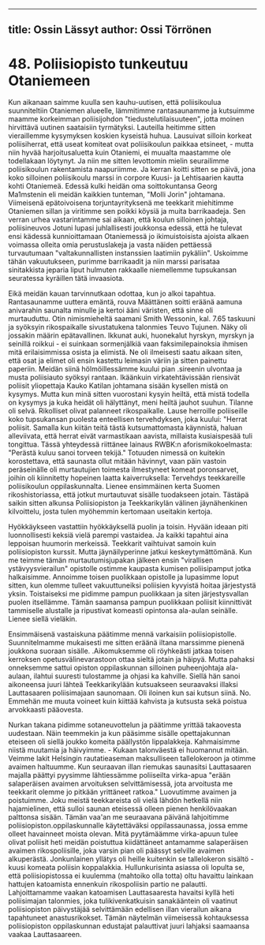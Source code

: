 
---
title: Ossin Lässyt
author: Ossi Törrönen
---

    
# 48. Poliisiopisto tunkeutuu Otaniemeen

Kun aikanaan saimme kuulla sen kauhu-uutisen, että poliisikoulua suunniteltiin Otaniemen alueelle, 
lämmitimme rantasaunamme ja kutsuimme maamme korkeimman poliisijohdon 
"tiedustelutilaisuuteen", jotta moinen hirvittävä uutinen saataisiin tyrmätyksi. Lauteilla heitimme 
sitten vieraillemme kysymyksen koskien kyseistä huhua. Lausuivat silloin korkeat poliisiherrat, että 
useat komiteat ovat poliisikoulun paikkaa etsineet, - mutta niin hyvää harjoitusaluetta kuin 
Otaniemi, ei muualta maastamme ole todellakaan löytynyt. Ja niin me sitten levottomin mielin 
seurailimme poliisikoulun rakentamista naapuriimme. Ja kerran koitti sitten se päivä, jona koko 
silloinen poliisikoulu marssi in corpore Kuusi- ja Lehtisaarien kautta kohti Otaniemeä. Edessä kulki 
heidän oma soittokuntansa Georg Ma1mstenin eli meidän kaikkien tunteman, "Molli Jorin" 
johtamana. Viimeisenä epätoivoisena torjuntayrityksenä me teekkarit miehitimme Otaniemen sillan 
ja viritimme sen poikki köysiä ja muita barrikaadeja. Sen verran urhea vastarintamme sai aikaan, 
että koulun silloinen johtaja, poliisineuvos Jotuni lupasi juhlallisesti joukkonsa edessä, että he 
tulevat ensi kädessä kunnioittamaan Otaniemessä jo ikimuistoisista ajoista alkaen voimassa olleita 
omia perustuslakeja ja vasta näiden pettäessä turvautumaan "valtakunnallisten instanssien laatimiin 
pykäliin". Uskoimme tähän vakuutukseen, purimme barrikaadit ja niin marssi parisataa sinitakkista 
jeparia liput hulmuten rakkaalle niemellemme tupsukansan seuratessa kyräillen tätä invaasiota.

Eikä meidän kauan tarvinnutkaan odottaa, kun jo alkoi tapahtua. Rantasaunamme uuttera emäntä, 
rouva Määttänen soitti eräänä aamuna anivarahin saunalta minulle ja kertoi ääni väristen, että sinne 
oli murtauduttu. Otin nimismieheltä saamani Smith Wessonin, kal. 7.65 taskuuni ja syöksyin 
rikospaikalle sivustatukena talonmies Teuvo Tujunen. Näky oli jossakin määrin epätavallinen. 
Ikkunat auki, huonekalut hyrskyn, myrskyn ja seinillä roikkui - ei suinkaan sormenjälkiä vaan 
faksimilepainoksia ihmisen mitä erilaisimmissa osista ja elimistä. Ne oli ilmeisesti saatu aikaan 
siten, että osat ja elimet oli ensin kastettu leimasin väriin ja sitten painettu paperiin. Meidän siinä 
hölmöillessämme kuului pian .sireenin ulvontaa ja musta poliisiauto syöksyi rantaan. Ikäänkuin 
virkatehtävissään riensivät poliisit yliopettaja Kauko Katilan johtamana sisään kysellen mistä on 
kysymys. Mutta kun minä sitten vuorostani kysyin heiltä, että mistä todella on kysymys ja kuka 
heidät oli hälyttänyt, meni heiltä jauhot suuhun. Tilanne oli selvä. Rikolliset olivat palanneet 
rikospaikalle. Lause herroille poliiseille koko tupsukansan puolesta enteellisen tervehdyksen, joka 
kuului: "Herrat poliisit. Samalla kun kiitän teitä tästä kutsumattomasta käynnistä, haluan alleviivata, 
että herrat eivät varmastikaan aavista, millaista kusiaispesää tuli tongittua. Tässä yhteydessä 
riittänee lainaus RWBK:n aforismikokoelmasta: "Perästä kuluu sanoi torveen tekijä." Totuuden 
nimessä on kuitekin korostettava, että saunasta ollut mitään hävinnyt, vaan päin vastoin peräseinälle 
oli murtautujien toimesta ilmestyneet komeat poronsarvet, joihin oli kiinnitetty hopeinen laatta 
kaiverruksella: Tervehdys teekkareille poliisikoulun oppilaskunnalta. Lienee ensimmäinen kerta 
Suomen rikoshistoriassa, että jotkut murtautuvat sisälle tuodakseen jotain. Tästäpä saikin sitten 
alkunsa Poliisiopiston ja Teekkarikylän välinen jäynähenkinen kilvoittelu, josta tulen myöhemmin 
kertomaan useitakin kertoja.

Hyökkäykseen vastattiin hyökkäyksellä puolin ja toisin. Hyvään ideaan piti luonnollisesti keksiä 
vielä parempi vastaidea. Ja kaikki tapahtui aina leppoisan huumorin merkeissä. Teekkarit vaihtuivat 
samoin kuin poliisiopiston kurssit. Mutta jäynäilyperinne jatkui keskeytymättömänä. Kun me 
teimme tämän murtautumisjupakan jälkeen ensin "virallisen ystävyysvierailun" opistolle ostimme 
kaupasta kumisen poliisipamput jotka halkaisimme. Annoimme toisen puolikkaan opistolle ja 
lupasimme loput sitten, kun olemme tulleet vakuuttuneiksi poliisien kyvyistä hoitaa järjestystä 
yksin. Toistaiseksi me pidimme pampun puolikkaan ja siten järjestysvallan puolen itsellämme. 
Tämän saamansa pampun puolikkaan poliisit kiinnittivät tammiselle alustalle ja ripustivat komeasti 
opintonsa ala-aulan seinälle. Lienee siellä vieläkin.

Ensimmäisenä vastaiskuna päätimme mennä varkaisiin poliisiopistolle. Suunnitelmamme 
mukaisesti me sitten eräänä iltana marssimme pienenä joukkona suoraan sisälle. .Aikomuksemme 
oli röyhkeästi jatkaa toisen kerroksen opetusvälinevarastoon ottaa sieltä jotain ja häipyä. Mutta 
pahaksi onneksemme sattui opiston oppilaskunnan silloinen puheenjohtaja ala-aulaan, ilahtui 
suuresti tulostamme ja ohjasi ka kahville. Siellä hän sanoi aikoneensa juuri lähteä Teekkarikylään 
kutsuakseen seuraavaksi illaksi Lauttasaaren poliisimajaan saunomaan. Oli iloinen kun sai kutsun 
siinä. No. Emmehän me muuta voineet kuin kiittää kahvista ja kutsusta sekä poistua arvokkaasti 
pääovesta.

Nurkan takana pidimme sotaneuvottelun ja päätimme yrittää takaovesta uudestaan. Näin teemmekin 
ja kun pääsimme sisälle opettajakunnan eteiseen oli siellä joukko komeita päällystön lippalakkeja. 
Kahmaisimme niistä muutamia ja häivyimme. - Kukaan talonväestä ei huomannut mitään. Veimme 
lakit Helsingin rautatieaseman maksulliseen tallelokeroon ja otimme avaimen haltuumme. Kun 
seuraavan illan riemukas saunasitsi Lauttasaaren majalla päättyi pyysimme lähtiessämme poliiseilta 
virka-apua "erään salaperäisen avaimen arvoituksen selvittämisessä, jota arvoitusta me teekkarit 
olemme jo pitkään yrittäneet ratkoa." Luovutimme avaimen ja poistuimme. Joku meistä teekkareista 
oli vielä lähdön hetkellä niin hajamielinen, että sulloi saunan eteisessä olleen pienen henkilövaakan 
palttonsa sisään. Tämän vaa'an me seuraavana päivänä lahjoitimme poliisiopiston.oppilaskunnalle 
käytettäväksi oppilassaunassa, jossa emme olleet havainneet moista olevan. Mitä pyytämäämme 
virka-apuun tulee olivat poliisit heti meidän poistuttua kiidättäneet antamamme salaperäisen 
avaimen rikospoliisille, joka varsin pian oli päässyt selville avaimen alkuperästä. Jonkunlainen 
yllätys oli heille kuitenkin se tallelokeron sisältö - kuusi komeata poliisin koppalakkia. 
Hullunkurisinta asiassa oli lopulta se, että poliisiopistossa ei kuulemma (mahtoiko olla totta) oltu 
havaittu lainkaan hattujen katoamista ennenkuin rikospoliisin partio ne palautti. Lahjoittamamme 
vaakan katoamisen Lauttasaaresta havaitsi kyllä heti poliisimajan talonmies, joka tulikivenkatkuisin 
sanakääntein oli vaatinut poliisiopiston päivystäjää selvittämään edellisen illan vierailun aikana 
tapahtuneet anastusrikokset. Tämän näytelmän viimeisessä kohtauksessa poliisiopiston 
oppilaskunnan edustajat palauttivat juuri lahjaksi saamaansa vaakaa Lauttasaareen.
